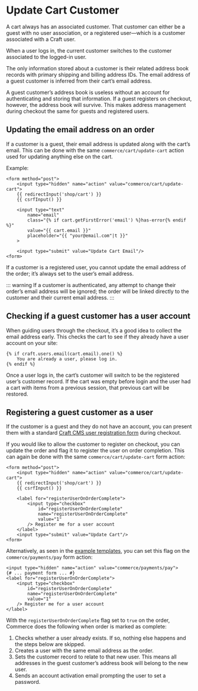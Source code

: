 # Update Cart Customer

A cart always has an associated customer. That customer can either be a guest with no user association, or a registered user—which is a customer associated with a Craft user.

When a user logs in, the current customer switches to the customer associated to the logged-in user.

The only information stored about a customer is their related address book records with primary shipping and billing address IDs. The email address of a guest customer is inferred from their cart’s email address.

A guest customer’s address book is useless without an account for authenticating and storing that information. If a guest registers on checkout, however, the address book will survive. This makes address management during checkout the same for guests and registered users.

## Updating the email address on an order

If a customer is a guest, their email address is updated along with the cart’s email. This can be done with the same `commerce/cart/update-cart` action used for updating anything else on the cart.

Example:

```twig
<form method="post">
    <input type="hidden" name="action" value="commerce/cart/update-cart">
    {{ redirectInput('shop/cart') }}
    {{ csrfInput() }}

    <input type="text"
        name="email"
        class="{% if cart.getFirstError('email') %}has-error{% endif %}"
        value="{{ cart.email }}"
        placeholder="{{ "your@email.com"|t }}"
    >

    <input type="submit" value="Update Cart Email"/>
<form>
```

If a customer is a registered user, you cannot update the email address of the order; it’s always set to the user’s email address.

::: warning
If a customer is authenticated, any attempt to change their order’s email address will be ignored; the order will be linked directly to the customer and their current email address.
:::

## Checking if a guest customer has a user account

When guiding users through the checkout, it’s a good idea to collect the email address early. This checks the cart to see if they already have a user account on your site:

```twig
{% if craft.users.email(cart.email).one() %}
    You are already a user, please log in.
{% endif %}
```

Once a user logs in, the cart’s customer will switch to be the registered user’s customer record. If the cart was empty before login and the user had a cart with items from a previous session, that previous cart will be restored.

## Registering a guest customer as a user

If the customer is a guest and they do not have an account, you can present them with a standard [Craft CMS user registration
form](https://craftcms.com/docs/3.x/dev/examples/user-registration-form.html) during checkout.

If you would like to allow the customer to register on checkout, you can update the order and flag it to register the user on
order completion. This can again be done with the same `commerce/cart/update-cart` form action:

```twig
<form method="post">
    <input type="hidden" name="action" value="commerce/cart/update-cart">
    {{ redirectInput('shop/cart') }}
    {{ csrfInput() }}

    <label for="registerUserOnOrderComplete">
        <input type="checkbox"
            id="registerUserOnOrderComplete"
            name="registerUserOnOrderComplete"
            value="1"
        /> Register me for a user account
    </label>
    <input type="submit" value="Update Cart"/>
<form>
```

Alternatively, as seen in the [example templates](example-templates.md), you can set this flag on the `commerce/payments/pay` form action:

```twig
<input type="hidden" name="action" value="commerce/payments/pay">
{# ... payment form ... #}
<label for="registerUserOnOrderComplete">
    <input type="checkbox"
        id="registerUserOnOrderComplete"
        name="registerUserOnOrderComplete"
        value="1"
    /> Register me for a user account
</label>
```

With the `registerUserOnOrderComplete` flag set to `true` on the order, Commerce does the following when order is marked as complete:

1. Checks whether a user already exists. If so, nothing else happens and the steps below are skipped.
2. Creates a user with the same email address as the order.
3. Sets the customer record to relate to that new user. This means all addresses in the guest customer’s address book will belong to the new user.
4. Sends an account activation email prompting the user to set a password.
